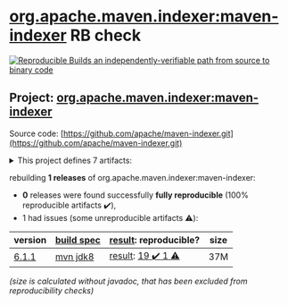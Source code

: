 [org.apache.maven.indexer:maven-indexer](https://search.maven.org/artifact/org.apache.maven.indexer/maven-indexer/) RB check
=======

[![Reproducible Builds](https://reproducible-builds.org/images/logos/rb.svg) an independently-verifiable path from source to binary code](https://reproducible-builds.org/)

## Project: [org.apache.maven.indexer:maven-indexer](https://search.maven.org/artifact/org.apache.maven.indexer/maven-indexer/)

Source code: [https://github.com/apache/maven-indexer.git](https://github.com/apache/maven-indexer.git)

<details><summary>This project defines 7 artifacts:</summary>

* [org.apache.maven.indexer:indexer-cli](https://search.maven.org/artifact/org.apache.maven.indexer/indexer-cli/)
* [org.apache.maven.indexer:indexer-core](https://search.maven.org/artifact/org.apache.maven.indexer/indexer-core/)
* [org.apache.maven.indexer:indexer-examples-basic](https://search.maven.org/artifact/org.apache.maven.indexer/indexer-examples-basic/)
* [org.apache.maven.indexer:indexer-examples-spring](https://search.maven.org/artifact/org.apache.maven.indexer/indexer-examples-spring/)
* [org.apache.maven.indexer:indexer-reader](https://search.maven.org/artifact/org.apache.maven.indexer/indexer-reader/)
* [org.apache.maven.indexer:maven-indexer](https://search.maven.org/artifact/org.apache.maven.indexer/maven-indexer/)
* [org.apache.maven.indexer:maven-indexer-examples](https://search.maven.org/artifact/org.apache.maven.indexer/maven-indexer-examples/)
</details>

rebuilding **1 releases** of org.apache.maven.indexer:maven-indexer:
- **0** releases were found successfully **fully reproducible** (100% reproducible artifacts :heavy_check_mark:),
- 1 had issues (some unreproducible artifacts :warning:):

| version | [build spec](/BUILDSPEC.md) | [result](https://reproducible-builds.org/docs/jvm/): reproducible? | size |
| -- | --------- | ------ | -- |
| [6.1.1](https://search.maven.org/artifact/org.apache.maven.indexer/maven-indexer/6.1.1/pom) | [mvn jdk8](maven-indexer-6.1.1.buildspec) | [result](maven-indexer-6.1.1.buildinfo): [19 :heavy_check_mark:  1 :warning:](maven-indexer-6.1.1.buildcompare) | 37M |

<i>(size is calculated without javadoc, that has been excluded from reproducibility checks)</i>

